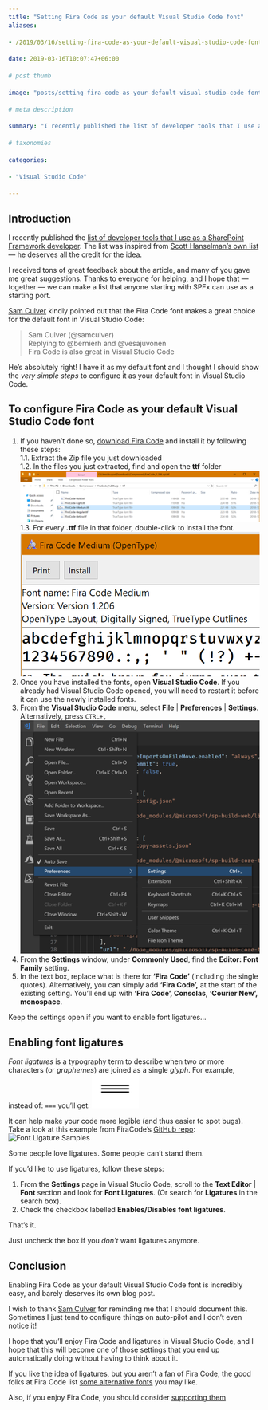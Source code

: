 ```yaml
---
title: "Setting Fira Code as your default Visual Studio Code font"
aliases:

- /2019/03/16/setting-fira-code-as-your-default-visual-studio-code-font

date: 2019-03-16T10:07:47+06:00

# post thumb

image: "posts/setting-fira-code-as-your-default-visual-studio-code-font/featured-image.webp"

# meta description

summary: "I recently published the list of developer tools that I use as a SharePoint Framework developer. The list was inspired from Scott Hanselman’s own list — he deserves all the credit for the idea."

# taxonomies

categories:

- "Visual Studio Code"

---
```

## Introduction

I recently published the [list of developer tools that I use as a SharePoint Framework developer](/2019/03/14/ultimate-developer-tool-list-for-spfx/). The list was inspired from [Scott Hanselman’s own list](https://www.hanselman.com/tools) — he deserves all the credit for the idea.

I received tons of great feedback about the article, and many of you gave me great suggestions. Thanks to everyone for helping, and I hope that — together — we can make a list that anyone starting with SPFx can use as a starting port.

[Sam Culver](https://twitter.com/samculver) kindly pointed out that the Fira Code font makes a great choice for the default font in Visual Studio Code:

> Sam Culver (@samculver)  
> Replying to @bernierh and @vesajuvonen  
> Fira Code is also great in Visual Studio Code

He’s absolutely right! I have it as my default font and I thought I should show the _very simple steps_ to configure it as your default font in Visual Studio Code.

## To configure Fira Code as your default Visual Studio Code font

1. If you haven’t done so, [download Fira Code](https://github.com/tonsky/FiraCode) and install it by following these steps:  
    1.1. Extract the Zip file you just downloaded  
    1.2. In the files you just extracted, find and open the **ttf** folder  
    ![Fira Code extracted files](image-1552750377118.png)  
    1.3. For every **.ttf** file in that folder, double-click to install the font.  
    ![Installing a font on Windows](image-1552750433535.png)
2. Once you have installed the fonts, open **Visual Studio Code**. If you already had Visual Studio Code opened, you will need to restart it before it can use the newly installed fonts.
3. From the **Visual Studio Code** menu, select **File** | **Preferences** | **Settings**. Alternatively, press `CTRL+,`  
    ![File Preferences Settings](image-1552750592981.png)
4. From the **Settings** window, under **Commonly Used**, find the **Editor: Font Family** setting.
5. In the text box, replace what is there for **‘Fira Code’** (including the single quotes). Alternatively, you can simply add **‘Fira Code’,** at the start of the existing setting. You’ll end up with **‘Fira Code’, Consolas, ‘Courier New’, monospace**.

Keep the settings open if you want to enable font ligatures…

## Enabling font ligatures

_Font ligatures_ is a typography term to describe when two or more characters (or _graphemes_) are joined as a single _glyph_. For example, instead of: `===` you’ll get: ![Font Ligature Example](image-1552751310641.png)

It can help make your code more legible (and thus easier to spot bugs). Take a look at this example from FiraCode’s [GitHub repo](https://github.com/tonsky/FiraCode):  
![Font Ligature Samples](image-1552751428748.png)

Some people love ligatures. Some people can’t stand them.

If you’d like to use ligatures, follow these steps:

1. From the **Settings** page in Visual Studio Code, scroll to the **Text Editor** | **Font** section and look for **Font Ligatures**. (Or search for **Ligatures** in the search box).
2. Check the checkbox labelled **Enables/Disables font ligatures**.

That’s it.

Just uncheck the box if you _don’t_ want ligatures anymore.

## Conclusion

Enabling Fira Code as your default Visual Studio Code font is incredibly easy, and barely deserves its own blog post.

I wish to thank [Sam Culver](https://twitter.com/samculver) for reminding me that I should document this. Sometimes I just tend to configure things on auto-pilot and I don’t even notice it!

I hope that you’ll enjoy Fira Code and ligatures in Visual Studio Code, and I hope that this will become one of those settings that you end up automatically doing without having to think about it.

If you like the idea of ligatures, but you aren’t a fan of Fira Code, the good folks at Fira Code list [some alternative fonts](https://github.com/tonsky/FiraCode#alternatives) you may like.

Also, if you enjoy Fira Code, you should consider [supporting them](https://patreon.com/tonsky)
